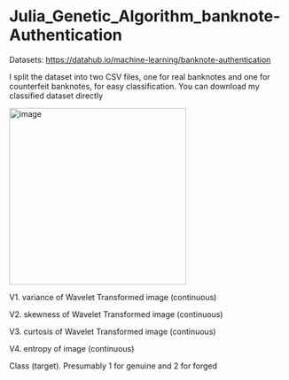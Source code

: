 # Julia_Genetic_Algorithm_banknote-Authentication

Datasets: https://datahub.io/machine-learning/banknote-authentication

I split the dataset into two CSV files, one for real banknotes and one for counterfeit banknotes, for easy classification. You can download my classified dataset directly

<img width="319" alt="image" src="https://user-images.githubusercontent.com/100655843/182279665-edd2323c-2ccb-4220-8c7d-6b6e3cf6c978.png">

V1. variance of Wavelet Transformed image (continuous)

V2. skewness of Wavelet Transformed image (continuous)

V3. curtosis of Wavelet Transformed image (continuous)

V4. entropy of image (continuous)


Class (target). Presumably 1 for genuine and 2 for forged

